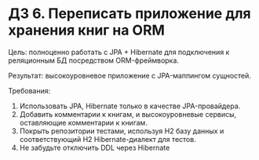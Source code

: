 # ДЗ 6. Переписать приложение для хранения книг на ORM
Цель: полноценно работать с JPA + Hibernate для подключения к реляционным БД посредством ORM-фреймворка.

Результат: высокоуровневое приложение с JPA-маппингом сущностей.

Требования:
1. Использовать JPA, Hibernate только в качестве JPA-провайдера.
2. Добавить комментарии к книгам, и высокоуровневые сервисы, оставляющие комментарии к книгам.
3. Покрыть репозитории тестами, используя H2 базу данных и соответствующий H2 Hibernate-диалект для тестов.
4. Не забудьте отключить DDL через Hibernate